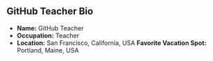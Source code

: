## GitHub Teacher Bio

- **Name:** GitHub Teacher
- **Occupation:** Teacher
- **Location:** San Francisco, California, USA
  **Favorite Vacation Spot:** Portland, Maine, USA
